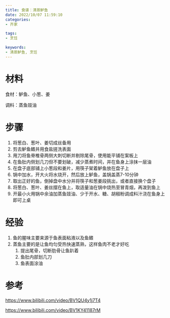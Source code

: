 ```yaml
---
title: 食谱：清蒸鲈鱼
date: 2022/10/07 11:59:10
categories:
- 齐家

tags:
- 烹饪

keywords:
- 清蒸鲈鱼, 烹饪
---
```

# 材料

食材：鲈鱼、小葱、姜

调料：蒸鱼豉油

<!-- more -->
# 步骤

1. 将葱白、葱叶、姜切成丝备用
2. 剪去鲈鱼鳍并用食盐搓洗表面
3. 用刀将鱼脊椎骨两侧大刺切断并剔除尾骨，使用能平铺在案板上
4. 在鱼肚内侧划几刀但不要划破，减少蒸煮时间，并在鱼身上涂抹一层油
5. 在盘子底部铺上小葱段和姜片，用筷子架着鲈鱼放在盘子上
6. 锅中加水，开大火将水烧开，然后放上鲈鱼，盖锅盖蒸7-10分钟
7. 取出正好的鱼，倒掉盘中水分并将筷子和葱姜段挑出，或者直接换个盘子
8. 将葱白、葱叶、姜丝摆在鱼上，取适量油在锅中烧热至冒青烟，再泼到鱼上
9. 开最小火用锅中余油加蒸鱼豉油、少于开水、糖、胡椒粉调成料汁浇在鱼身上即可上桌

# 经验

1. 鱼的腥味主要来源于鱼表面粘液以及鱼鳍
2. 蒸鱼主要的是让鱼均匀受热快速蒸熟，这样鱼肉不老才好吃
   1. 提出尾骨，切断肋骨让鱼趴着
   2. 鱼肚内部划几刀
   3. 鱼表面涂油

# 参考

https://www.bilibili.com/video/BV1QU4y1j7T4

https://www.bilibili.com/video/BV1KY41187rM